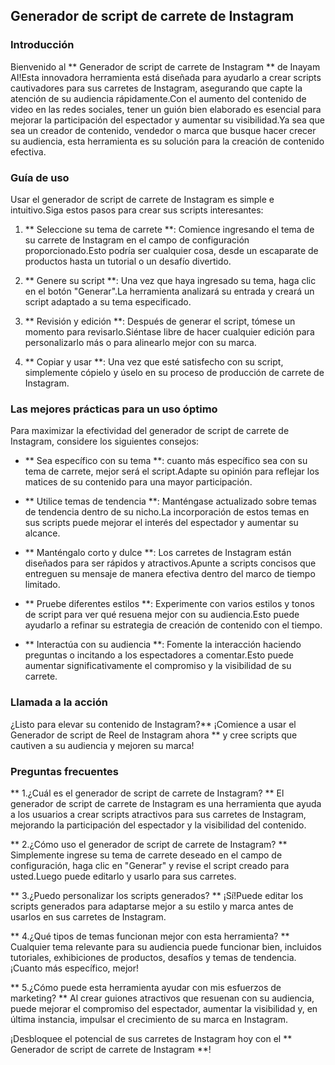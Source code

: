 ## Generador de script de carrete de Instagram

### Introducción
Bienvenido al ** Generador de script de carrete de Instagram ** de Inayam AI!Esta innovadora herramienta está diseñada para ayudarlo a crear scripts cautivadores para sus carretes de Instagram, asegurando que capte la atención de su audiencia rápidamente.Con el aumento del contenido de video en las redes sociales, tener un guión bien elaborado es esencial para mejorar la participación del espectador y aumentar su visibilidad.Ya sea que sea un creador de contenido, vendedor o marca que busque hacer crecer su audiencia, esta herramienta es su solución para la creación de contenido efectiva.

### Guía de uso
Usar el generador de script de carrete de Instagram es simple e intuitivo.Siga estos pasos para crear sus scripts interesantes:

1. ** Seleccione su tema de carrete **: Comience ingresando el tema de su carrete de Instagram en el campo de configuración proporcionado.Esto podría ser cualquier cosa, desde un escaparate de productos hasta un tutorial o un desafío divertido.

2. ** Genere su script **: Una vez que haya ingresado su tema, haga clic en el botón "Generar".La herramienta analizará su entrada y creará un script adaptado a su tema especificado.

3. ** Revisión y edición **: Después de generar el script, tómese un momento para revisarlo.Siéntase libre de hacer cualquier edición para personalizarlo más o para alinearlo mejor con su marca.

4. ** Copiar y usar **: Una vez que esté satisfecho con su script, simplemente cópielo y úselo en su proceso de producción de carrete de Instagram.

### Las mejores prácticas para un uso óptimo
Para maximizar la efectividad del generador de script de carrete de Instagram, considere los siguientes consejos:

- ** Sea específico con su tema **: cuanto más específico sea con su tema de carrete, mejor será el script.Adapte su opinión para reflejar los matices de su contenido para una mayor participación.

- ** Utilice temas de tendencia **: Manténgase actualizado sobre temas de tendencia dentro de su nicho.La incorporación de estos temas en sus scripts puede mejorar el interés del espectador y aumentar su alcance.

- ** Manténgalo corto y dulce **: Los carretes de Instagram están diseñados para ser rápidos y atractivos.Apunte a scripts concisos que entreguen su mensaje de manera efectiva dentro del marco de tiempo limitado.

- ** Pruebe diferentes estilos **: Experimente con varios estilos y tonos de script para ver qué resuena mejor con su audiencia.Esto puede ayudarlo a refinar su estrategia de creación de contenido con el tiempo.

- ** Interactúa con su audiencia **: Fomente la interacción haciendo preguntas o incitando a los espectadores a comentar.Esto puede aumentar significativamente el compromiso y la visibilidad de su carrete.

### Llamada a la acción
¿Listo para elevar su contenido de Instagram?** ¡Comience a usar el Generador de script de Reel de Instagram ahora ** y cree scripts que cautiven a su audiencia y mejoren su marca!

### Preguntas frecuentes

** 1.¿Cuál es el generador de script de carrete de Instagram? **
El generador de script de carrete de Instagram es una herramienta que ayuda a los usuarios a crear scripts atractivos para sus carretes de Instagram, mejorando la participación del espectador y la visibilidad del contenido.

** 2.¿Cómo uso el generador de script de carrete de Instagram? **
Simplemente ingrese su tema de carrete deseado en el campo de configuración, haga clic en "Generar" y revise el script creado para usted.Luego puede editarlo y usarlo para sus carretes.

** 3.¿Puedo personalizar los scripts generados? **
¡Sí!Puede editar los scripts generados para adaptarse mejor a su estilo y marca antes de usarlos en sus carretes de Instagram.

** 4.¿Qué tipos de temas funcionan mejor con esta herramienta? **
Cualquier tema relevante para su audiencia puede funcionar bien, incluidos tutoriales, exhibiciones de productos, desafíos y temas de tendencia.¡Cuanto más específico, mejor!

** 5.¿Cómo puede esta herramienta ayudar con mis esfuerzos de marketing? **
Al crear guiones atractivos que resuenan con su audiencia, puede mejorar el compromiso del espectador, aumentar la visibilidad y, en última instancia, impulsar el crecimiento de su marca en Instagram.

¡Desbloquee el potencial de sus carretes de Instagram hoy con el ** Generador de script de carrete de Instagram **!